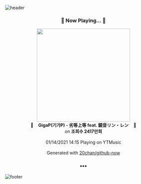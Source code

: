 ![header](https://capsule-render.vercel.app/api?type=wave&height=170&section=header&text=Hi.%20I'm%20SHIFT&fontColor=090707&fontAlignX=45&fontAlignY=65&fontSize=100)

<h3 align="center">🎵 Now Playing... 🎵</h3>
<p align="center">
  <a href="https://music.youtube.com/channel/UCgjUnkSCRMtjrrTEFzkSmQw">
    <img width="300" src="https://i.ytimg.com/vi/oEkGC2HV7rc/sddefault.jpg?sqp=-oaymwEWCJADEOEBIAQqCghqEJQEGHgg6AJIWg&rs">
  </a>
  <br>
  🎵&nbsp&nbsp&nbsp <b>GigaP(기가P) - 劣等上等 feat. 鏡音リン・レン</b> &nbsp&nbsp&nbsp🎵
  <br>
  on <b>조회수 2417만회</b>
  
  <br />
  <br />
  01/14/2021 14:15 Playing on YTMusic
  <br />
  <br />
  Generated with <a href="https://github.com/20chan/github-now">20chan/github-now</a>
</p>

<h3 align="center">•••</h3>

![footer](https://capsule-render.vercel.app/api?type=wave&height=150&section=footer)
